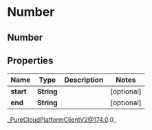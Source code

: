 # Number

## Number

## Properties

|Name | Type | Description | Notes|
|------------ | ------------- | ------------- | -------------|
| **start** | **String** |  | [optional] |
| **end** | **String** |  | [optional] |



_PureCloudPlatformClientV2@174.0.0_
